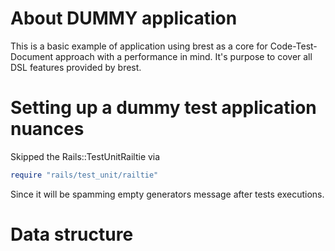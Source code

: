 # About DUMMY application

This is a basic example of application using brest as a core for Code-Test-Document approach with a performance in mind.
It's purpose to cover all DSL features provided by brest.

# Setting up a dummy test application nuances

Skipped the Rails::TestUnitRailtie via  
```ruby
require "rails/test_unit/railtie"
``` 
Since it will be spamming empty generators message after tests executions.

# Data structure 
